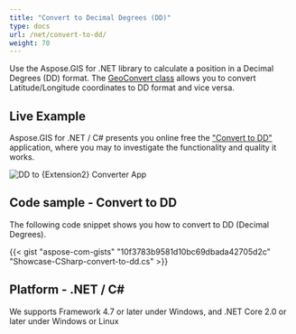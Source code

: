 ```yaml
---
title: "Convert to Decimal Degrees (DD)"
type: docs
url: /net/convert-to-dd/
weight: 70
---
```


Use the Aspose.GIS for .NET library to calculate a position in a Decimal Degrees (DD) format. The [GeoConvert class](https://apireference.aspose.com/gis/net/aspose.gis/geoconvert) allows you to convert Latitude/Longitude coordinates to DD format and vice versa.

## **Live Example**

Aspose.GIS for .NET / C# presents you online free the ["Convert to DD"](https://products.aspose.app/gis/coordinates/convert-to-dd) application, where you may to investigate the functionality and quality it works.

![DD to {Extension2} Converter App](conversion.png)

## **Code sample - Convert to DD**

The following code snippet shows you how to convert to DD (Decimal Degrees).

{{< gist "aspose-com-gists" "10f3783b9581d10bc69dbada42705d2c" "Showcase-CSharp-convert-to-dd.cs" >}}

## **Platform - .NET / C#**

We supports Framework 4.7 or later under Windows, and .NET Core 2.0 or later under Windows or Linux
